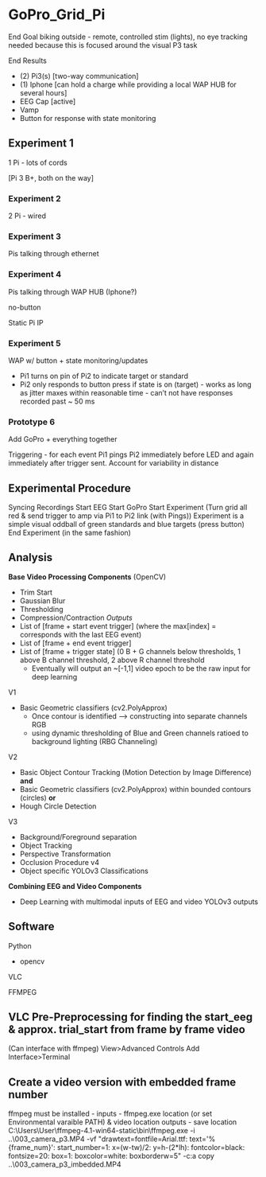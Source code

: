 ﻿# GoPro_Grid_Pi

End Goal
biking outside - remote, controlled stim (lights), no eye tracking needed because this is focused around the visual P3 task

End Results
- (2) Pi3(s) [two-way communication]
- (1) Iphone [can hold a charge while providing a local WAP HUB for several hours]
- EEG Cap [active]
- Vamp
- Button for response with state monitoring

## Experiment 1
 1 Pi - lots of cords 

[Pi 3 B+, both on the way]

### Experiment 2
2 Pi - wired

### Experiment 3 
Pis talking through ethernet

### Experiment 4
Pis talking through WAP HUB (Iphone?)

no-button

Static Pi IP

### Experiment 5 
WAP w/ button + state monitoring/updates

- Pi1 turns on pin of Pi2 to indicate target or standard
- Pi2 only responds to button press if state is on (target) - works as long as jitter maxes within reasonable time - can’t not have responses recorded past ~ 50 ms

### Prototype 6
Add GoPro + everything together

Triggering - for each event Pi1 pings Pi2 immediately before LED and again immediately after trigger sent. Account for variability in distance

## Experimental Procedure
Syncing Recordings
Start EEG 
Start GoPro
Start Experiment (Turn grid all red & send trigger to amp via Pi1 to Pi2 link (with Pings))
Experiment is a simple visual oddball of green standards and blue targets (press button)
End Experiment (in the same fashion)


## Analysis 

**Base Video Processing Components** (OpenCV)
- Trim Start
- Gaussian Blur
- Thresholding 
- Compression/Contraction
*Outputs*
- List of [frame + start event trigger] (where the max[index] = corresponds with the last EEG event)
- List of [frame + end event trigger]
- List of [frame + trigger state] (0 B + G channels below thresholds, 1 above B channel threshold, 2 above R channel threshold
	- Eventually will output an ~[-1,1] video epoch to be the raw input for deep learning
	
V1
- Basic Geometric classifiers (cv2.PolyApprox)
	- Once contour is identified --> constructing into separate channels RGB
	- using dynamic thresholding of Blue and Green channels ratioed to background lighting (RBG Channeling)
	
V2
- Basic Object Contour Tracking (Motion Detection by Image Difference)
**and**
- Basic Geometric classifiers (cv2.PolyApprox) within bounded contours (circles)
**or**
- Hough Circle Detection

V3
- Background/Foreground separation
- Object Tracking
- Perspective Transformation
- Occlusion Procedure
v4
 - Object specific YOLOv3 Classifications

**Combining EEG and Video Components**
- Deep Learning with multimodal inputs of EEG and video YOLOv3 outputs

## Software
Python
- opencv

VLC

FFMPEG
	
## VLC Pre-Preprocessing for finding the start_eeg & approx. trial_start from frame by frame video
(Can interface with ffmpeg)
View>Advanced Controls
Add Interface>Terminal

## Create a video version with embedded frame number
ffmpeg must be installed - 
inputs - ffmpeg.exe location (or set Environmental varaible PATH) & video location
outputs - save location
C:\\Users\\User\\ffmpeg-4.1-win64-static\\bin\\ffmpeg.exe -i ..\003_camera_p3.MP4 -vf "drawtext=fontfile=Arial.ttf: text='%{frame_num}': start_number=1: x=(w-tw)/2: y=h-(2*lh): fontcolor=black: fontsize=20: box=1: boxcolor=white: boxborderw=5" -c:a copy ..\003_camera_p3_imbedded.MP4
